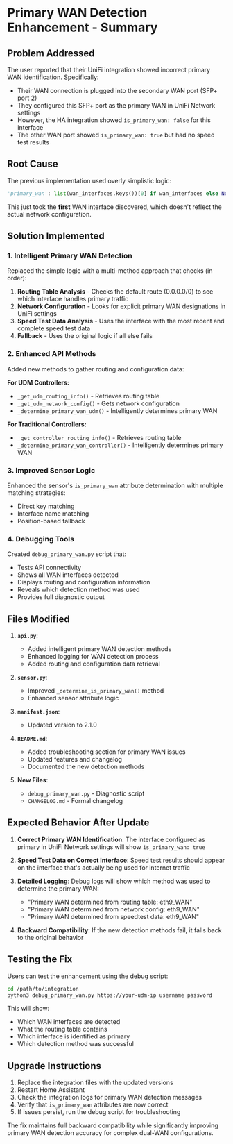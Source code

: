# Primary WAN Detection Enhancement - Summary

## Problem Addressed

The user reported that their UniFi integration showed incorrect primary WAN identification. Specifically:
- Their WAN connection is plugged into the secondary WAN port (SFP+ port 2)
- They configured this SFP+ port as the primary WAN in UniFi Network settings
- However, the HA integration showed `is_primary_wan: false` for this interface
- The other WAN port showed `is_primary_wan: true` but had no speed test results

## Root Cause

The previous implementation used overly simplistic logic:
```python
'primary_wan': list(wan_interfaces.keys())[0] if wan_interfaces else None
```

This just took the **first** WAN interface discovered, which doesn't reflect the actual network configuration.

## Solution Implemented

### 1. Intelligent Primary WAN Detection
Replaced the simple logic with a multi-method approach that checks (in order):

1. **Routing Table Analysis** - Checks the default route (0.0.0.0/0) to see which interface handles primary traffic
2. **Network Configuration** - Looks for explicit primary WAN designations in UniFi settings  
3. **Speed Test Data Analysis** - Uses the interface with the most recent and complete speed test data
4. **Fallback** - Uses the original logic if all else fails

### 2. Enhanced API Methods
Added new methods to gather routing and configuration data:

**For UDM Controllers:**
- `_get_udm_routing_info()` - Retrieves routing table
- `_get_udm_network_config()` - Gets network configuration
- `_determine_primary_wan_udm()` - Intelligently determines primary WAN

**For Traditional Controllers:**
- `_get_controller_routing_info()` - Retrieves routing table  
- `_determine_primary_wan_controller()` - Intelligently determines primary WAN

### 3. Improved Sensor Logic
Enhanced the sensor's `is_primary_wan` attribute determination with multiple matching strategies:
- Direct key matching
- Interface name matching  
- Position-based fallback

### 4. Debugging Tools
Created `debug_primary_wan.py` script that:
- Tests API connectivity
- Shows all WAN interfaces detected
- Displays routing and configuration information
- Reveals which detection method was used
- Provides full diagnostic output

## Files Modified

1. **`api.py`**:
   - Added intelligent primary WAN detection methods
   - Enhanced logging for WAN detection process
   - Added routing and configuration data retrieval

2. **`sensor.py`**:
   - Improved `_determine_is_primary_wan()` method
   - Enhanced sensor attribute logic

3. **`manifest.json`**:
   - Updated version to 2.1.0

4. **`README.md`**:
   - Added troubleshooting section for primary WAN issues
   - Updated features and changelog
   - Documented the new detection methods

5. **New Files**:
   - `debug_primary_wan.py` - Diagnostic script
   - `CHANGELOG.md` - Formal changelog

## Expected Behavior After Update

1. **Correct Primary WAN Identification**: The interface configured as primary in UniFi Network settings will show `is_primary_wan: true`

2. **Speed Test Data on Correct Interface**: Speed test results should appear on the interface that's actually being used for internet traffic

3. **Detailed Logging**: Debug logs will show which method was used to determine the primary WAN:
   - "Primary WAN determined from routing table: eth9_WAN"
   - "Primary WAN determined from network config: eth9_WAN"  
   - "Primary WAN determined from speedtest data: eth9_WAN"

4. **Backward Compatibility**: If the new detection methods fail, it falls back to the original behavior

## Testing the Fix

Users can test the enhancement using the debug script:

```bash
cd /path/to/integration
python3 debug_primary_wan.py https://your-udm-ip username password
```

This will show:
- Which WAN interfaces are detected
- What the routing table contains
- Which interface is identified as primary
- Which detection method was successful

## Upgrade Instructions

1. Replace the integration files with the updated versions
2. Restart Home Assistant
3. Check the integration logs for primary WAN detection messages
4. Verify that `is_primary_wan` attributes are now correct
5. If issues persist, run the debug script for troubleshooting

The fix maintains full backward compatibility while significantly improving primary WAN detection accuracy for complex dual-WAN configurations.
